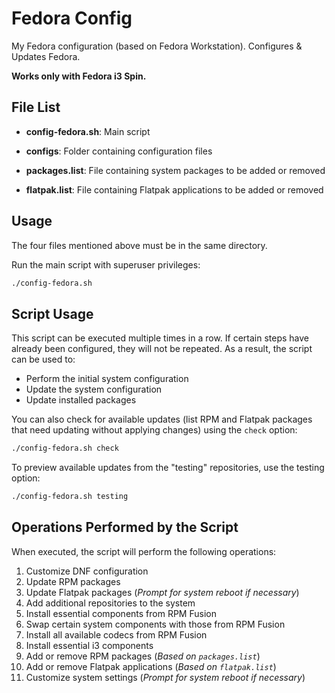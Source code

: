 # Fedora Config
My Fedora configuration (based on Fedora Workstation). Configures & Updates Fedora.

**Works only with Fedora i3 Spin.**


## File List

- **config-fedora.sh**: Main script

- **configs**: Folder containing configuration files

- **packages.list**: File containing system packages to be added or removed

- **flatpak.list**: File containing Flatpak applications to be added or removed


## Usage

The four files mentioned above must be in the same directory.

Run the main script with superuser privileges:

```bash
./config-fedora.sh
```

## Script Usage

This script can be executed multiple times in a row. If certain steps have already been configured, they will not be repeated. As a result, the script can be used to:

- Perform the initial system configuration
- Update the system configuration
- Update installed packages

You can also check for available updates (list RPM and Flatpak packages that need updating without applying changes) using the `check` option:

```bash
./config-fedora.sh check
```

To preview available updates from the "testing" repositories, use the testing option:

```bash
./config-fedora.sh testing
```

## Operations Performed by the Script

When executed, the script will perform the following operations:

1. Customize DNF configuration
2. Update RPM packages
3. Update Flatpak packages (*Prompt for system reboot if necessary*)
4. Add additional repositories to the system
5. Install essential components from RPM Fusion
6. Swap certain system components with those from RPM Fusion
7. Install all available codecs from RPM Fusion
8. Install essential i3 components
9. Add or remove RPM packages (*Based on `packages.list`*)
10. Add or remove Flatpak applications (*Based on `flatpak.list`*)
11. Customize system settings (*Prompt for system reboot if necessary*)

